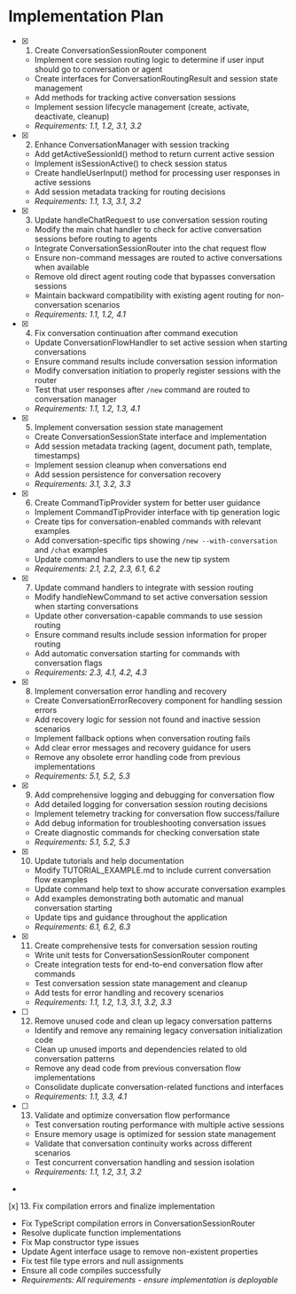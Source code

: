 # Implementation Plan

- [x] 1. Create ConversationSessionRouter component


  - Implement core session routing logic to determine if user input should go to conversation or agent
  - Create interfaces for ConversationRoutingResult and session state management
  - Add methods for tracking active conversation sessions
  - Implement session lifecycle management (create, activate, deactivate, cleanup)
  - _Requirements: 1.1, 1.2, 3.1, 3.2_

- [x] 2. Enhance ConversationManager with session tracking


  - Add getActiveSessionId() method to return current active session
  - Implement isSessionActive() to check session status
  - Create handleUserInput() method for processing user responses in active sessions
  - Add session metadata tracking for routing decisions
  - _Requirements: 1.1, 1.3, 3.1, 3.2_

- [x] 3. Update handleChatRequest to use conversation session routing


  - Modify the main chat handler to check for active conversation sessions before routing to agents
  - Integrate ConversationSessionRouter into the chat request flow
  - Ensure non-command messages are routed to active conversations when available
  - Remove old direct agent routing code that bypasses conversation sessions
  - Maintain backward compatibility with existing agent routing for non-conversation scenarios
  - _Requirements: 1.1, 1.2, 4.1_

- [x] 4. Fix conversation continuation after command execution


  - Update ConversationFlowHandler to set active session when starting conversations
  - Ensure command results include conversation session information
  - Modify conversation initiation to properly register sessions with the router
  - Test that user responses after `/new` command are routed to conversation manager
  - _Requirements: 1.1, 1.2, 1.3, 4.1_

- [x] 5. Implement conversation session state management


  - Create ConversationSessionState interface and implementation
  - Add session metadata tracking (agent, document path, template, timestamps)
  - Implement session cleanup when conversations end
  - Add session persistence for conversation recovery
  - _Requirements: 3.1, 3.2, 3.3_

- [x] 6. Create CommandTipProvider system for better user guidance


  - Implement CommandTipProvider interface with tip generation logic
  - Create tips for conversation-enabled commands with relevant examples
  - Add conversation-specific tips showing `/new --with-conversation` and `/chat` examples
  - Update command handlers to use the new tip system
  - _Requirements: 2.1, 2.2, 2.3, 6.1, 6.2_

- [x] 7. Update command handlers to integrate with session routing


  - Modify handleNewCommand to set active conversation session when starting conversations
  - Update other conversation-capable commands to use session routing
  - Ensure command results include session information for proper routing
  - Add automatic conversation starting for commands with conversation flags
  - _Requirements: 2.3, 4.1, 4.2, 4.3_

- [x] 8. Implement conversation error handling and recovery


  - Create ConversationErrorRecovery component for handling session errors
  - Add recovery logic for session not found and inactive session scenarios
  - Implement fallback options when conversation routing fails
  - Add clear error messages and recovery guidance for users
  - Remove any obsolete error handling code from previous implementations
  - _Requirements: 5.1, 5.2, 5.3_

- [x] 9. Add comprehensive logging and debugging for conversation flow


  - Add detailed logging for conversation session routing decisions
  - Implement telemetry tracking for conversation flow success/failure
  - Add debug information for troubleshooting conversation issues
  - Create diagnostic commands for checking conversation state
  - _Requirements: 5.1, 5.2, 5.3_

- [x] 10. Update tutorials and help documentation


  - Modify TUTORIAL_EXAMPLE.md to include current conversation flow examples
  - Update command help text to show accurate conversation examples
  - Add examples demonstrating both automatic and manual conversation starting
  - Update tips and guidance throughout the application
  - _Requirements: 6.1, 6.2, 6.3_

- [x] 11. Create comprehensive tests for conversation session routing


  - Write unit tests for ConversationSessionRouter component
  - Create integration tests for end-to-end conversation flow after commands
  - Test conversation session state management and cleanup
  - Add tests for error handling and recovery scenarios
  - _Requirements: 1.1, 1.2, 1.3, 3.1, 3.2, 3.3_

- [ ] 12. Remove unused code and clean up legacy conversation patterns




  - Identify and remove any remaining legacy conversation initialization code
  - Clean up unused imports and dependencies related to old conversation patterns
  - Remove any dead code from previous conversation flow implementations
  - Consolidate duplicate conversation-related functions and interfaces
  - _Requirements: 1.1, 3.3, 4.1_

- [ ] 13. Validate and optimize conversation flow performance
  - Test conversation routing performance with multiple active sessions
  - Ensure memory usage is optimized for session state management
  - Validate that conversation continuity works across different scenarios
  - Test concurrent conversation handling and session isolation
  - _Requirements: 1.1, 1.2, 3.1, 3.2_
-
 [x] 13. Fix compilation errors and finalize implementation
  - Fix TypeScript compilation errors in ConversationSessionRouter
  - Resolve duplicate function implementations
  - Fix Map constructor type issues
  - Update Agent interface usage to remove non-existent properties
  - Fix test file type errors and null assignments
  - Ensure all code compiles successfully
  - _Requirements: All requirements - ensure implementation is deployable_